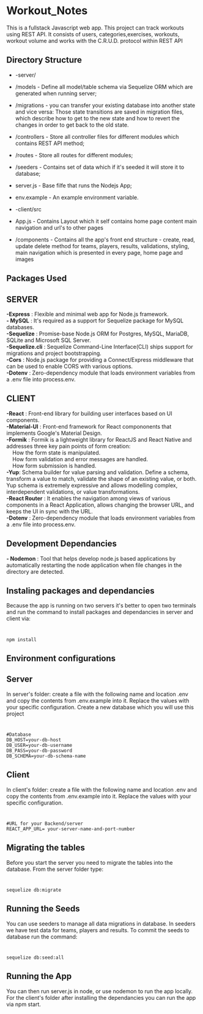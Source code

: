 # Workout_Notes
This is a fullstack Javascript web app.
This project can track workouts using REST API. It consists of users, categories,exercises, workouts, workout volume and works with the C.R.U.D. protocol within REST API 

## Directory Structure
- -server/
- /models - Define all model/table schema via Sequelize ORM which are generated when running server;
- /migrations - you can transfer your existing database into another state and vice versa: Those state transitions are saved in migration files, which describe how to get to the new state and how to revert the changes in order to get back to the old state.
- /controllers - Store all controller files for different modules which contains REST API method;
- /routes - Store all routes for different modules;
- /seeders - Contains set of data which if it's seeded it will store it to database;
- server.js - Base filfe that runs the Nodejs App;
- env.example - An example environment variable.

- -client/src
- App.js - Contains Layout which it self contains home page content main navigation and url's to other pages
- /components - Contains all the app's front end structure - create, read, update delete method for teams, players, results, validations, styling, main navigation which is presented in every page, home page and images 

## Packages Used
## SERVER
**-Express** : Flexible and minimal web app for Node.js framework.   
**- MySQL** : It's required as a support for Sequelize package for MySQL databases.    
**-Sequelize** : Promise-base Node.js ORM for Postgres, MySQL, MariaDB, SQLite and Microsoft SQL Server.  
**-Sequelize.cli** : Sequelize Command-Line Interface(CLI) ships support for migrations and project bootstrapping.  
**-Cors** :  Node.js package for providing a Connect/Express middleware that can be used to enable CORS with various options.  
**-Dotenv** : Zero-dependency module that loads environment variables from a .env file into process.env. 

## CLIENT
**-React** : Front-end library for building user interfaces based on UI components.   
**-Material-UI** : Front-end framework for React compononents that implements Google's Material Design.  
**-Formik** : Formik is a  lightweight library for ReactJS and React Native and addresses three key pain points of form creation:  
&nbsp; &nbsp; How the form state is manipulated.  
&nbsp; &nbsp; How form validation and error messages are handled.  
&nbsp; &nbsp; How form submission is handled.  
**-Yup**: Schema builder for value parsing and validation. Define a schema, transform a value to match, validate the shape of an existing value, or both. Yup schema is extremely expressive and allows modelling complex, interdependent validations, or value transformations.  
**-React Router** : It enables the navigation among views of various components in a React Application, allows changing the browser URL, and keeps the UI in sync with the URL.  
**-Dotenv** : Zero-dependency module that loads environment variables from a .env file into process.env.   

 

## Development Dependancies

 **- Nodemon** : Tool that helps develop node.js based applications by automatically restarting the node application when file changes in the directory are detected.

## Instaling packages and dependancies
Because the app is running on two servers it's better to open two terminals and run the command to install packages and dependancies in server and client via:            
#
````
npm install 
````
## Environment configurations

## Server
In server's folder: create a file with the following name and location .env and copy the contents from .env.example into it. Replace the values with your specific configuration. Create a new database which you will use this project
#
```
#Database
DB_HOST=your-db-host
DB_USER=your-db-username
DB_PASS=your-db-password
DB_SCHEMA=your-db-schema-name

```

## Client
In client's folder: create a file with the following name and location .env and copy the contents from .env.example into it. Replace the values with your specific configuration.
#
```
#URL for your Backend/server 
REACT_APP_URL= your-server-name-and-port-number

```
## Migrating the tables
Before you start the server you need to migrate the tables into the database. From the server folder type:
#
```
sequelize db:migrate
```

## Running the Seeds
You can use seeders to manage all data migrations in database. In seeders we have test data for teams, players and results. To commit the seeds to database run the command:
#
```
sequelize db:seed:all
```

## Running the App
You can then run server.js in node, or use nodemon to run the app locally.
For the client's folder after installing the dependancies you can run the app via npm start.